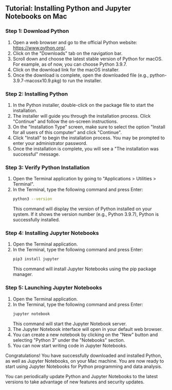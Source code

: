 ## Tutorial: Installing Python and Jupyter Notebooks on Mac

### Step 1: Download Python

1. Open a web browser and go to the official Python website: https://www.python.org/.
2. Click on the "Downloads" tab on the navigation bar.
3. Scroll down and choose the latest stable version of Python for macOS. For example, as of now, you can choose Python 3.9.7.
4. Click on the download link for the macOS installer.
5. Once the download is complete, open the downloaded file (e.g., python-3.9.7-macosx10.9.pkg) to run the installer.

### Step 2: Installing Python

1. In the Python installer, double-click on the package file to start the installation.
2. The installer will guide you through the installation process. Click "Continue" and follow the on-screen instructions.
3. On the "Installation Type" screen, make sure to select the option "Install for all users of this computer" and click "Continue".
4. Click "Install" to begin the installation process. You may be prompted to enter your administrator password.
5. Once the installation is complete, you will see a "The installation was successful" message.

### Step 3: Verify Python Installation

1. Open the Terminal application by going to "Applications > Utilities > Terminal".
2. In the Terminal, type the following command and press Enter:
   ```bash
   python3 --version
   ```
   This command will display the version of Python installed on your system. If it shows the version number (e.g., Python 3.9.7), Python is successfully installed.

### Step 4: Installing Jupyter Notebooks

1. Open the Terminal application.
2. In the Terminal, type the following command and press Enter:
   ```bash
   pip3 install jupyter
   ```
   This command will install Jupyter Notebooks using the pip package manager.

### Step 5: Launching Jupyter Notebooks

1. Open the Terminal application.
2. In the Terminal, type the following command and press Enter:
   ```bash
   jupyter notebook
   ```
   This command will start the Jupyter Notebook server.
3. The Jupyter Notebook interface will open in your default web browser.
4. You can create a new notebook by clicking on the "New" button and selecting "Python 3" under the "Notebooks" section.
5. You can now start writing code in Jupyter Notebooks.

Congratulations! You have successfully downloaded and installed Python, as well as Jupyter Notebooks, on your Mac machine. You are now ready to start using Jupyter Notebooks for Python programming and data analysis.

You can periodically update Python and Jupyter Notebooks to the latest versions to take advantage of new features and security updates.
